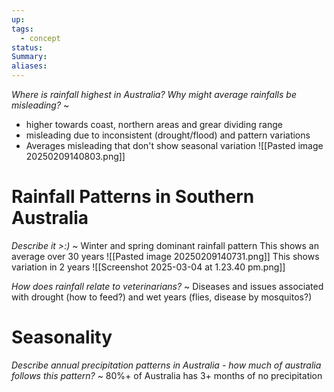 ```yaml
---
up: 
tags:
  - concept
status: 
Summary:
aliases:
---
```

*Where is rainfall highest in Australia? Why might average rainfalls be misleading?*
~
- higher towards coast, northern areas and grear dividing range
- misleading due to inconsistent (drought/flood) and pattern variations
- Averages misleading that don't show seasonal variation
![[Pasted image 20250209140803.png]]
<!--SR:!2025-03-13,3,250-->

# Rainfall Patterns in Southern Australia
*Describe it >:)*
~
Winter and spring dominant rainfall pattern
This shows an average over 30 years
![[Pasted image 20250209140731.png]]
This shows variation in 2 years
![[Screenshot 2025-03-04 at 1.23.40 pm.png]]
<!--SR:!2025-03-13,3,250-->

*How does rainfall relate to veterinarians?*
~
Diseases and issues associated with drought (how to feed?) and wet years (flies, disease by mosquitos?)
<!--SR:!2025-03-14,4,270-->


# Seasonality
*Describe annual precipitation patterns in Australia - how much of australia follows this pattern?*
~
80%+ of Australia has 3+ months of no precipitation
<!--SR:!2025-03-13,3,250-->